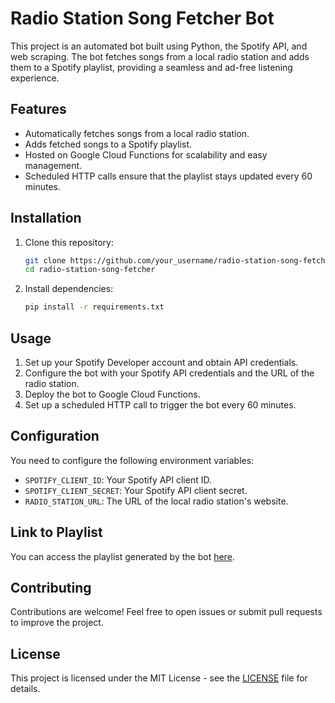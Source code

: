 # Radio Station Song Fetcher Bot

This project is an automated bot built using Python, the Spotify API, and web scraping. The bot fetches songs from a local radio station and adds them to a Spotify playlist, providing a seamless and ad-free listening experience.

## Features

- Automatically fetches songs from a local radio station.
- Adds fetched songs to a Spotify playlist.
- Hosted on Google Cloud Functions for scalability and easy management.
- Scheduled HTTP calls ensure that the playlist stays updated every 60 minutes.

## Installation

1. Clone this repository:

   ```bash
   git clone https://github.com/your_username/radio-station-song-fetcher.git
   cd radio-station-song-fetcher
   ```

2. Install dependencies:

   ```bash
   pip install -r requirements.txt
   ```

## Usage

1. Set up your Spotify Developer account and obtain API credentials.
2. Configure the bot with your Spotify API credentials and the URL of the radio station.
3. Deploy the bot to Google Cloud Functions.
4. Set up a scheduled HTTP call to trigger the bot every 60 minutes.

## Configuration

You need to configure the following environment variables:

- `SPOTIFY_CLIENT_ID`: Your Spotify API client ID.
- `SPOTIFY_CLIENT_SECRET`: Your Spotify API client secret.
- `RADIO_STATION_URL`: The URL of the local radio station's website.

## Link to Playlist

You can access the playlist generated by the bot [here](https://open.spotify.com/playlist/2nGXIsEZ0ggH2M2shAsCmg?si=5fe3038a63b2471b).

## Contributing

Contributions are welcome! Feel free to open issues or submit pull requests to improve the project.

## License

This project is licensed under the MIT License - see the [LICENSE](LICENSE) file for details.
